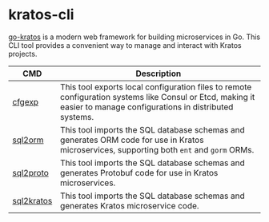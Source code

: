 # kratos-cli

[go-kratos](https://go-kratos.dev) is a modern web framework for building microservices in Go. This CLI tool provides a
convenient way to manage and interact with Kratos projects.

| CMD                                   | Description                                                                                                                                                        |
|---------------------------------------|--------------------------------------------------------------------------------------------------------------------------------------------------------------------|
| [cfgexp](./config-exporter/README.md) | This tool exports local configuration files to remote configuration systems like Consul or Etcd, making it easier to manage configurations in distributed systems. |
| [sql2orm](./sql-orm/README.md)        | This tool imports the SQL database schemas and generates ORM code for use in Kratos microservices, supporting both `ent` and `gorm` ORMs.                          |
| [sql2proto](./sql-proto/README.md)    | This tool imports the SQL database schemas and generates Protobuf code for use in Kratos microservices.                                                            |
| [sql2kratos](./sql-kratos/README.md)  | This tool imports the SQL database schemas and generates Kratos microservice code.                                                                                 |
